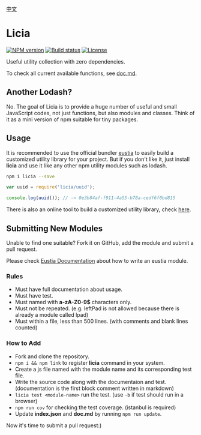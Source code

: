 [中文](README_CN.md)

# Licia

[![NPM version][npm-image]][npm-url]
[![Build status][travis-image]][travis-url]
[![License][license-image]][npm-url]

[npm-image]: https://img.shields.io/npm/v/licia.svg
[npm-url]: https://npmjs.org/package/licia
[travis-image]: https://img.shields.io/travis/liriliri/licia.svg
[travis-url]: https://travis-ci.org/liriliri/licia
[license-image]: https://img.shields.io/npm/l/licia.svg

Useful utility collection with zero dependencies.

To check all current available functions, see
[doc.md](http://eustia.liriliri.io/module.html).

## Another Lodash?

No. The goal of Licia is to provide a huge number of useful and small JavaScript codes, not just functions, but also modules and classes. Think of it as a mini version of npm suitable for tiny packages.

## Usage

It is recommended to use the official bundler [eustia](http://eustia.liriliri.io/) to easily build a customized utility library for your project. But if you don't like it, just install **licia** and use it like any other npm utility modules such as lodash.

```bash
npm i licia --save
```

```javascript
var uuid = require('licia/uuid');

console.log(uuid()); // -> 0e3b84af-f911-4a55-b78a-cedf6f0bd815
```

There is also an online tool to build a customized utility library, check [here](http://eustia.liriliri.io/builder.html).

## Submitting New Modules

Unable to find one suitable? Fork it on GitHub, add the module and submit a pull
request.

Please check [Eustia Documentation](http://eustia.liriliri.io/docs.html#create-module)
about how to write an eustia module.

### Rules

* Must have full documentation about usage.
* Must have test.
* Must named with **a-zA-Z0-9$** characters only.
* Must not be repeated. (e.g. leftPad is not allowed because there is already a
  module called lpad)
* Must within a file, less than 500 lines. (with comments and blank lines counted)  

### How to Add

* Fork and clone the repository.
* `npm i && npm link` to register **licia** command in your system.
* Create a js file named with the module name and its corresponding test file.
* Write the source code along with the documentaion and test. (documentation is the first block comment written in markdown)
* `licia test <module-name>` run the test. (use `-b` if test should run in a browser)
* `npm run cov` for checking the test coverage. (istanbul is required)
* Update **index.json** and **doc.md** by running `npm run update`.

Now it's time to submit a pull request:)
